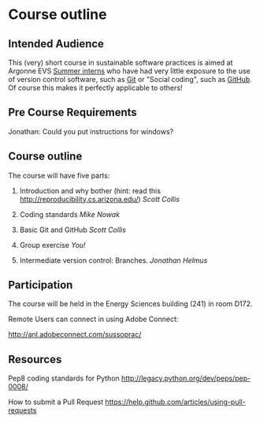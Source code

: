 Course outline
====================

Intended Audience
---------------------
This (very) short course in sustainable software practices is aimed at Argonne
EVS [Summer interns](http://www.dep.anl.gov/p_undergrad/summer.htm "Intern page")
who have had very little exposure to the use of version control software,
 such as [Git](http://git-scm.com/) or "Social coding", such as
[GitHub](https://github.com/). Of course this makes it perfectly applicable
to others!

Pre Course Requirements
---------------------
Jonathan: Could you put instructions for windows?

Course outline
---------------------
The course will have five parts:

1) Introduction and why bother
(hint: read this http://reproducibility.cs.arizona.edu/)
*Scott Collis*

2) Coding standards *Mike Nowak*

3) Basic Git and GitHub *Scott Collis*

4) Group exercise *You!*

5) Intermediate version control: Branches. *Jonathan Helmus*


Participation
---------------------

The course will be held in the Energy Sciences building (241)
in room D172.

Remote Users can connect in using Adobe Connect:

http://anl.adobeconnect.com/sussoprac/


Resources
---------------------
Pep8 coding standards for Python http://legacy.python.org/dev/peps/pep-0008/

How to submit a Pull Request https://help.github.com/articles/using-pull-requests
